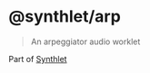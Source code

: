 # @synthlet/arp

> An arpeggiator audio worklet

Part of [Synthlet](https://github.com/danigb/synthlet)
